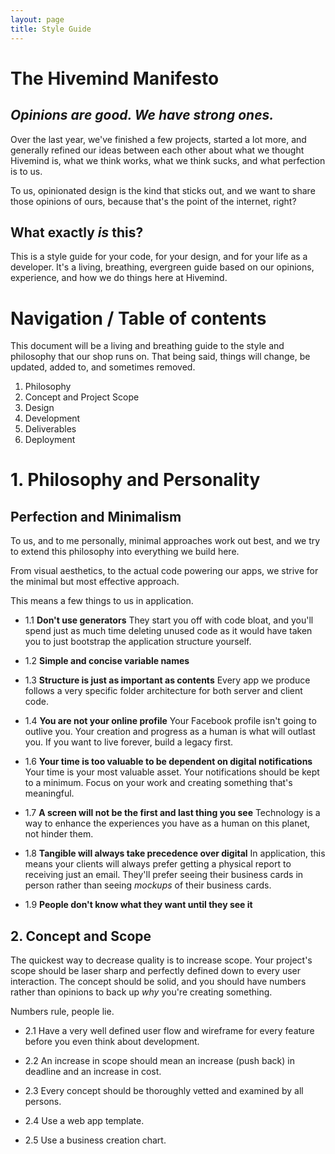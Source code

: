 ```yaml
---
layout: page
title: Style Guide
---
```


# The Hivemind Manifesto

## _Opinions are good. We have strong ones._
Over the last year, we've finished a few projects, started a lot more, and generally refined our ideas between each 
other about what we thought Hivemind is, what we think works, what we think sucks, and what perfection is to us. 

To us, opinionated design is the kind that sticks out, and we want to share those opinions of ours, because that's the point of the internet, right? 

## What exactly _is_ this? 
This is a style guide for your code, for your design, and for your life as a developer. It's a living, breathing, evergreen guide based on our opinions, experience, and how we do things here at Hivemind. 

# Navigation / Table of contents 

This document will be a living and breathing guide to the style and philosophy that our shop runs on. That being said, things will change, be updated, added to, and sometimes removed. 

1. Philosophy 
2. Concept and Project Scope 
3. Design 
4. Development
5. Deliverables 
6. Deployment 

# 1. Philosophy and Personality 

## Perfection and Minimalism  

To us, and to me personally, minimal approaches work out best, and we try to extend this philosophy into everything
we build here. 

From visual aesthetics, to the actual code powering our apps, we strive for the minimal but most effective approach.

This means a few things to us in application. 


* 1.1 **Don't use generators**
They start you off with code bloat, and you'll spend just as much time deleting unused code as it would have taken you to just bootstrap the application structure yourself.
	
* 1.2 **Simple and concise variable names**
	
* 1.3 **Structure is just as important as contents**
Every app we produce follows a very specific folder architecture for both server and client code. 

* 1.4 **You are not your online profile**
Your Facebook profile isn't going to outlive you. Your creation and progress as a human is what will outlast you. If you want to live forever, build a legacy first. 

* 1.6 **Your time is too valuable to be dependent on digital notifications**
Your time is your most valuable asset. Your notifications should be kept to a minimum. Focus on your work and creating something that's meaningful. 

* 1.7 **A screen will not be the first and last thing you see**
Technology is a way to enhance the experiences you have as a human on this planet, not hinder them. 

* 1.8 **Tangible will always take precedence over digital**
In application, this means your clients will always prefer getting a physical report to receiving just an email. They'll prefer seeing their business cards 
in person rather than seeing _mockups_ of their business cards. 

* 1.9 **People don't know what they want until they see it**



## 2. Concept and Scope

The quickest way to decrease quality is to increase scope. Your project's scope should be laser sharp and perfectly defined down to every user interaction. 
The concept should be solid, and you should have numbers rather than opinions to back up _why_ you're creating something. 

Numbers rule, people lie. 

* 2.1 Have a very well defined user flow and wireframe for every feature before you even think about development. 

* 2.2 An increase in scope should mean an increase (push back) in deadline and an increase in cost. 

* 2.3 Every concept should be thoroughly vetted and examined by all persons. 

* 2.4 Use a web app template. 

* 2.5 Use a business creation chart. 




